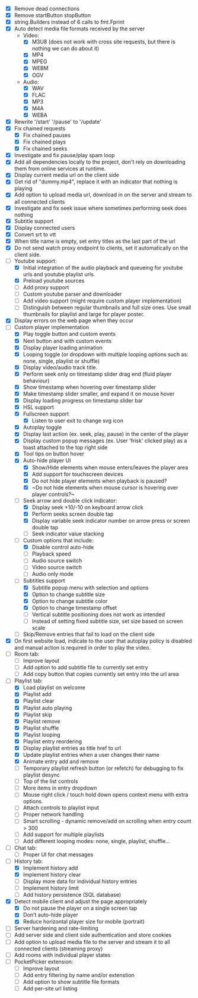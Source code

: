- [x] Remove dead connections
- [x] Remove startButton stopButton
- [x] string.Builders instead of 6 calls to fmt.Fprint
- [x] Auto detect media file formats received by the server
    - Video:
        - [x] M3U8 (does not work with cross site requests, but there is nothing we can do about it)
        - [x] MP4
        - [x] MPEG
        - [x] WEBM
        - [x] OGV
    - Audio:
        - [x] WAV
        - [x] FLAC
        - [x] MP3
        - [x] M4A
        - [x] WEBA
- [x] Rewrite '/start' '/pause' to '/update'
- [x] Fix chained requests
    - [x] Fix chained pauses
    - [x] Fix chained plays
    - [x] Fix chained seeks
- [x] Investigate and fix pause/play spam loop
- [x] Add all dependencies locally to the project, don't rely on downloading them from online services at runtime.
- [x] Display current media url on the client side
- [x] Get rid of "dummy.mp4", replace it with an indicator that nothing is playing
- [x] Add option to upload media url, download in on the server and stream to all connected clients
- [x] Investigate and fix seek issue where sometimes performing seek does nothing
- [x] Subtitle support
- [x] Display connected users
- [x] Convert srt to vtt
- [x] When title name is empty, set entry titles as the last part of the url
- [x] Do not send watch proxy endpoint to clients, set it automatically on the client side.
- [ ] Youtube support:
    - [x] Initial integration of the audio playback and queueing for youtube urls and youtube playlist urls.
    - [x] Preload youtube sources
    - [ ] Add proxy support
    - [ ] Custom youtube parser and downloader
    - [ ] Add video support (might require custom player implementation)
    - [ ] Distinguish between regular thumbnails and full size ones. Use small thumbnails for playlist and large for player poster.
- [x] Display errors on the web page when they occur
- [ ] Custom player implementation
    - [x] Play toggle button and custom events
    - [x] Next button and with custom events
    - [x] Display player loading animation
    - [x] Looping toggle (or dropdown with multiple looping options such as: none, single, playlist or shuffle)
    - [x] Display video/audio track title.
    - [x] Perform seek only on timestamp slider drag end (fluid player behaviour)
    - [x] Show timestamp when hovering over timestamp slider
    - [x] Make timestamp slider smaller, and expand it on mouse hover
    - [x] Display loading progress on timestamp slider bar
    - [x] HSL support
    - [x] Fullscreen support
        - [x] Listen to user exit to change svg icon
    - [x] Autoplay toggle
    - [x] Display last action (ex. seek, play, pause) in the center of the player
    - [x] Display custom popup messages (ex. User 'frisk' clicked play) as a toast attached to the top right side
    - [x] Tool tips on button hover
    - [x] Auto-hide player UI
        - [x] Show/Hide elements when mouse enters/leaves the player area
        - [x] Add support for touchscreen devices
        - [x] Do not hide player elements when playback is paused?
        - [x] ~Do not hide elements when mouse cursor is hovering over player controls?~
    - [ ] Seek arrow and double click indicator:
        - [x] Display seek +10/-10 on keyboard arrow click
        - [x] Perform seeks screen double tap
        - [x] Display variable seek indicator number on arrow press or screen double tap
        - [ ] Seek indicator value stacking
    - [ ] Custom options that include:
        - [x] Disable control auto-hide
        - [ ] Playback speed
        - [ ] Audio source switch
        - [ ] Video source switch
        - [ ] Audio only mode
    - [ ] Subtitles support
        - [x] Subtitle popup menu with selection and options
        - [x] Option to change subtitle size
        - [x] Option to change subtitle color
        - [x] Option to change timestamp offset
        - [ ] Vertical subtitle positioning does not work as intended
        - [ ] Instead of setting fixed subtitle size, set size based on screen scale
    - [ ] Skip/Remove entries that fail to load on the client side
- [x] On first website load, indicate to the user that autoplay policy is disabled and manual action is required in order to play the video.
- [ ] Room tab:
    - [ ] Improve layout
    - [ ] Add option to add subtitle file to currently set entry
    - [ ] Add copy button that copies currently set entry into the url area
- [ ] Playlist tab:
    - [x] Load playlist on welcome
    - [x] Playlist add
    - [x] Playlist clear
    - [x] Playlist auto playing
    - [x] Playlist skip
    - [x] Playlist remove
    - [x] Playlist shuffle
    - [x] Playlist looping
    - [x] Playlist entry reordering
    - [x] Display playlist entries as title href to url
    - [x] Update playlist entries when a user changes their name
    - [x] Animate entry add and remove
    - [ ] Temporary playlist refresh button (or refetch) for debugging to fix playlist desync
    - [ ] Top of the list controls
    - [ ] More items in entry dropdown
    - [ ] Mouse right click / touch hold down opens context menu with extra options.
    - [ ] Attach controls to playlist input
    - [ ] Proper network handling
    - [ ] Smart scrolling - dynamic remove/add on scrolling when entry count > 300
    - [ ] Add support for multiple playlists
    - [ ] Add different looping modes: none, single, playlist, shuffle...
- [ ] Chat tab:
    - [ ] Proper UI for chat messages
- [ ] History tab:
    - [x] Implement history add
    - [x] Implement history clear
    - [ ] Display more data for individual history entries
    - [ ] Implement history limit
    - [ ] Add history persistence (SQL database)
- [x] Detect mobile client and adjust the page appropriately
    - [x] Do not pause the player on a single screen tap
    - [x] Don't auto-hide player
    - [x] Reduce horizontal player size for mobile (portrait)
- [ ] Server hardening and rate-limiting
- [ ] Add server side and client side authentication and store cookies
- [ ] Add option to upload media file to the server and stream it to all connected clients (streaming proxy)
- [ ] Add rooms with individual player states
- [ ] PocketPicker extension:
    - [ ] Improve layout
    - [ ] Add entry filtering by name and/or extenstion
    - [ ] Add option to show subtitle file formats
    - [ ] Add per-site url listing
